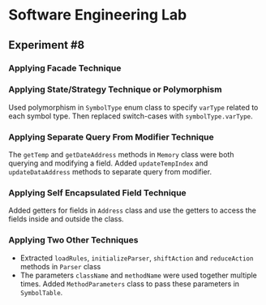 # Software Engineering Lab

## Experiment #8

### Applying Facade Technique

### Applying State/Strategy Technique or Polymorphism

Used polymorphism in `SymbolType` enum class to specify `varType` related to each symbol type.
Then replaced switch-cases with `symbolType.varType`.

### Applying Separate Query From Modifier Technique

The `getTemp` and `getDateAddress` methods in `Memory` class were both querying and modifying a field.
Added `updateTempIndex` and `updateDataAddress` methods to separate query from modifier.

### Applying Self Encapsulated Field Technique

Added getters for fields in `Address` class and use the getters to access the fields inside and outside the class.

### Applying Two Other Techniques

- Extracted `loadRules`, `initializeParser`, `shiftAction` and `reduceAction` methods in `Parser` class
- The parameters `className` and `methodName` were used together multiple times. Added `MethodParameters` class to pass these parameters in `SymbolTable`.
